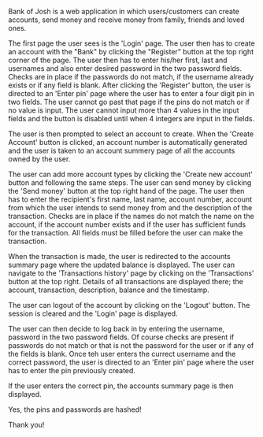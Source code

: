 Bank of Josh is a web application in which users/customers can create accounts, send money and receive money from family, friends and loved ones.

The first page the user sees is the 'Login' page. The user then has to create an account with the "Bank" by clicking the "Register" button at the top right corner of the page.
The user then has to enter his/her first, last and usernames and also enter desired password in the two password fields. Checks are in place if the passwords do not match, if the username already exists or if any field is blank.
After clicking the 'Register' button, the user is directed to an 'Enter pin' page where the user has to enter a four digit pin in two fields.
The user cannot go past that page if the pins do not match or if no value is input. The user cannot input more than 4 values in the input fields and the button is disabled until when 4 integers are input in the fields.

The user is then prompted to select an account to create. When the 'Create Account' button is clicked, an account number is automatically generated and the user is taken to an account summery page of all the accounts owned by the user.

The user can add more account types by clicking the 'Create new account' button and following the same steps.
The user can send money by clicking the 'Send money' button at the top right hand of the page.
The user then has to enter the recipient's first name, last name, account number, account from which the user intends to send money from and the description of the transaction.
Checks are in place if the names do not match the name on the account, if the account number exists and if the user has sufficient funds for the transaction. All fields must be filled before the user can make the transaction.

When the transaction is made, the user is redirected to the accounts summary page where the updated balance is displayed.
The user can navigate to the 'Transactions history' page by clicking on the 'Transactions' button at the top right.
Details of all transactions are displayed there; the account, transaction, description, balance and the timestamp.

The user can logout of the account by clicking on the 'Logout' button. The session is cleared and the 'Login' page is displayed.

The user can then decide to log back in by entering the username, password in the two password fields. Of course checks are present if passwords do not match or that is not the password for the user or if any of the fields is blank.
Once teh user enters the currect username and the correct password, the user is directed to an 'Enter pin' page where the user has to enter the pin previously created.

If the user enters the correct pin, the accounts summary page is then displayed.

Yes, the pins and passwords are hashed!

Thank you!
